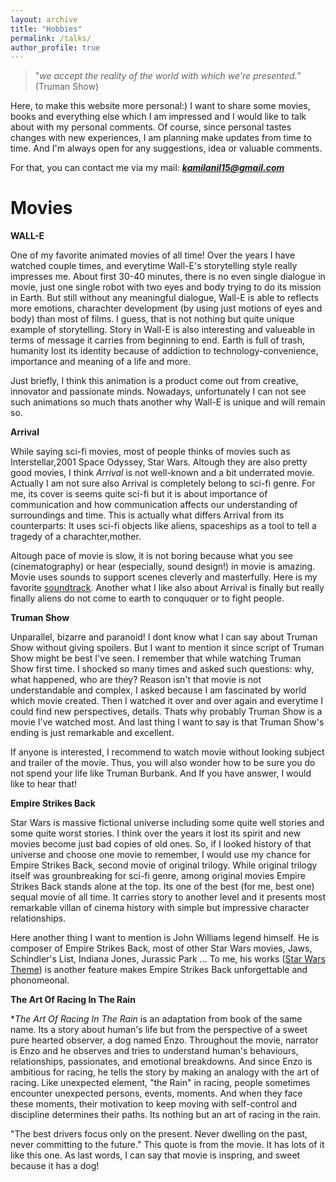 ```yaml
---
layout: archive
title: "Hobbies"
permalink: /talks/
author_profile: true
---
```


>"*we accept the reality of the world with which we're presented.*" (Truman Show)

Here, to make this website more personal:) I want to share some movies, books and everything else which I am impressed and I would like to talk about with my personal comments. Of course, since personal tastes changes with new experiences, I am planning make updates from time to time. And I'm always open for any suggestions, idea or valuable comments. 

For that, you can contact me via my mail: ***kamilanil15@gmail.com*** 

Movies
======

**WALL-E**

One of my favorite animated movies of all time! Over the years I have watched couple times, and everytime Wall-E's storytelling style really impresses me. About first 30-40 minutes, there is no even single dialogue in movie, just one single robot with two eyes and body trying to do its mission in Earth. But still without any meaningful dialogue, Wall-E is able to reflects more emotions, charachter development (by using just motions of eyes and body) than most of films. I guess, that is not nothing but quite unique example of storytelling. Story in Wall-E is also interesting and valueable in terms of message it carries from beginning to end. Earth is full of trash, humanity lost its identity because of addiction to technology-convenience, importance and meaning of a life and more. 
      
Just briefly, I think this animation is a product come out from creative, innovator and passionate minds. Nowadays, unfortunately I can not see such animations so much thats another why Wall-E is unique and will remain so.
                
**Arrival**

While saying sci-fi movies, most of people thinks of movies such as Interstellar,2001 Space Odyssey, Star Wars. Altough they are also pretty good movies, I think *Arrival* is not well-known and a bit underrated movie. Actually I am not sure also Arrival is completely belong to sci-fi genre. For me, its cover is seems quite sci-fi but it is about importance of communication and how communication affects our understanding of surroundings and time. This is actually what differs Arrival from its counterparts: It uses sci-fi objects like aliens, spaceships as a tool to tell a tragedy of a charachter,mother.  

Altough pace of movie is slow, it is not boring because what you see (cinematography) or hear (especially, sound design!) in movie is amazing. Movie uses sounds to support scenes cleverly and masterfully. Here is my favorite [soundtrack](https://www.youtube.com/watch?v=InyT9Gyoz_o). Another what I like also about Arrival is finally but really finally aliens do not come to earth to conququer or to fight people.   

**Truman Show**

Unparallel, bizarre and paranoid! I dont know what I can say about Truman Show without giving spoilers. But I want to mention it since script of Truman Show might be best I've seen. I remember that while watching Truman Show first time. I shocked so many times and asked such questions: why, what happened, who are they? Reason isn't that movie is not understandable and complex, I asked because I am fascinated by world which movie created. Then I watched it over and over again and everytime I could find new perspectives, details. Thats why probably Truman Show is a movie I've watched most. And last thing I want to say is that Truman Show's ending is just remarkable and excellent. 

If anyone is interested, I recommend to watch movie without looking subject and trailer of the movie. Thus, you will also wonder how to be sure you do not spend your life like Truman Burbank. And If you have answer, I would like to hear that!   

**Empire Strikes Back**

Star Wars is massive fictional universe including some quite well stories and some quite worst stories. I think over the years it lost its spirit and new movies become just bad copies of old ones. So, if I looked history of that universe and choose one movie to remember, I would use my chance for Empire Strikes Back, second movie of original trilogy. While original trilogy itself was grounbreaking for sci-fi genre, among original movies Empire Strikes Back stands alone at the top. Its one of the best (for me, best one) sequal movie of all time. It carries story to another level and it presents most remarkable villan of cinema history with simple but impressive character relationships.

Here another thing I want to mention is John Williams legend himself. He is composer of Empire Strikes Back, most of other Star Wars movies, Jaws, Schindler's List, Indiana Jones, Jurassic Park ... To me, his works ([Star Wars Theme](https://youtu.be/54hoKbTWon4?list=TLPQMDgwMjIwMjTo4aElJ9mEBg)) is another feature makes Empire Strikes Back unforgettable and phonomeonal.

**The Art Of Racing In The Rain**

**The Art Of Racing In The Rain* is an adaptation from book of the same name. Its a story about human's life but from the perspective of a sweet pure hearted observer, a dog named Enzo. Throughout the movie, narrator is Enzo and he observes and tries to understand human's behaviours, relationships, passionates, and emotional breakdowns. And since Enzo is ambitious for racing, he tells the story by making an analogy with the art of racing. Like unexpected element, "the Rain" in racing, people sometimes encounter unexpected persons, events, moments. And when they face these moments, their motivation to keep moving with self-control and discipline determines their paths. Its nothing but an art of racing in the rain.  

"The best drivers focus only on the present. Never dwelling on the past, never committing to the future." This quote is from the movie. It has lots of it like this one. As last words, I can say that movie is inspring, and sweet because it has a dog!  


